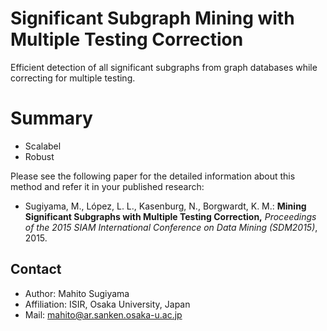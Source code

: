 Significant Subgraph Mining with Multiple Testing Correction
============================================================

Efficient detection of all significant subgraphs from graph databases while correcting for multiple testing.

Summary
=======

* Scalabel
* Robust

Please see the following paper for the detailed information about this method and refer it in your published research:

* Sugiyama, M., López, L. L., Kasenburg, N., Borgwardt, K. M.: **Mining Significant Subgraphs with Multiple Testing Correction,** *Proceedings of the 2015 SIAM International Conference on Data Mining (SDM2015)*, 2015.

Contact
-------

* Author: Mahito Sugiyama
* Affiliation: ISIR, Osaka University, Japan
* Mail: mahito@ar.sanken.osaka-u.ac.jp
